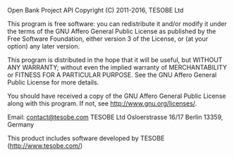 Open Bank Project API
Copyright (C) 2011-2016, TESOBE Ltd

This program is free software: you can redistribute it and/or modify
it under the terms of the GNU Affero General Public License as published by
the Free Software Foundation, either version 3 of the License, or
(at your option) any later version.

This program is distributed in the hope that it will be useful,
but WITHOUT ANY WARRANTY; without even the implied warranty of
MERCHANTABILITY or FITNESS FOR A PARTICULAR PURPOSE.  See the
GNU Affero General Public License for more details.

You should have received a copy of the GNU Affero General Public License
along with this program.  If not, see <http://www.gnu.org/licenses/>.

Email: contact@tesobe.com 
TESOBE Ltd
Osloerstrasse 16/17
Berlin 13359, Germany

This product includes software developed by
  TESOBE (http://www.tesobe.com/)

